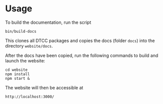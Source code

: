 # Usage

To build the documentation, run the script

    bin/build-docs

This clones all DTCC packages and copies the docs (folder `docs`) into
the directory `website/docs`.

After the docs have been copied, run the following commands to build
and launch the website:

    cd website
    npm install
    npm start &

The website will then be accessible at

    http://localhost:3000/
